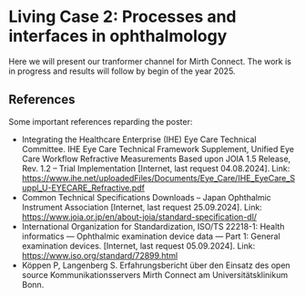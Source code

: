 # Living Case 2: Processes and interfaces in ophthalmology

Here we will present our tranformer channel for Mirth Connect. The work is in progress and results will follow by begin of the year 2025.

## References

Some important references reparding the poster:

* Integrating the Healthcare Enterprise (IHE) Eye Care Technical Committee. IHE Eye Care Technical Framework Supplement, Unified Eye Care Workflow Refractive Measurements Based upon JOIA 1.5 Release, Rev. 1.2 – Trial Implementation [Internet, last request 04.08.2024]. Link: https://www.ihe.net/uploadedFiles/Documents/Eye_Care/IHE_EyeCare_Suppl_U-EYECARE_Refractive.pdf
* Common Technical Specifications Downloads – Japan Ophthalmic Instrument Association [Internet, last request 25.09.2024]. Link: https://www.joia.or.jp/en/about-joia/standard-specification-dl/
* International Organization for Standardization, ISO/TS 22218-1: Health informatics — Ophthalmic examination device data —  Part 1: General examination devices. [Internet, last request 05.09.2024]. Link: https://www.iso.org/standard/72899.html
* Köppen P, Langenberg S. Erfahrungsbericht über den Einsatz des open source Kommunikationsservers Mirth Connect am Universitätsklinikum Bonn.
